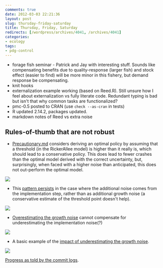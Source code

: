 ```yaml
---
comments: true
date: 2012-03-03 22:21:36
layout: post
slug: thursday-friday-saturday
title: Thursday, Friday, Saturday
redirects: [/wordpress/archives/4041, /archives/4041]
categories:
- ecology
tags:
- pdg-control
---
```




  * forage fish seminar - Patrick and Jay with interesting stuff.  Sounds like compensating benefits due to quality-response (larger fish) and stock effect (easier to find) will be more minor in this fishery, but demand response be compensating.
  * knit hooks
  * externalization example working (based on Reed.R).  Still unsure how I feel about externalization vs fully literate code.  Redundant typing is bad but isn't that why common tasks are functionalized?
  * pmc-0.5 posted to CRAN (use `check --as-cran` in tests)
  * R updated 2.14.2, packages updated.  
  * markdown notes of Reed vs extra noise

## Rules-of-thumb that are not robust

  * [Precautionary.md](https://github.com/cboettig/pdg_control/blob/9ade7cffe7f50b58622062040344c9c1bde3f70f/inst/examples/precautionary.md) considers deriving an optimal policy by assuming that a threshold (in the RickerAllee model) is higher than it really is, which should lead to a conservative policy. This does lead to fewer crashes than the optimal model derived with the correct uncertainty, but, surprisingly, when faced with a higher noise than anticipated, this does not out-perform the optimal model.  

![](http://www.carlboettiger.info/wp-content/uploads/2012/03/wpid-unnamed-chunk-43.png) 

  * This [pattern persists](https://github.com/cboettig/pdg_control/blob/9ade7cffe7f50b58622062040344c9c1bde3f70f/inst/examples/perfect_policy_imperfect_implement.md) in the case where the additional noise comes from the implementation step, rather than as additional growth noise (a conservative estimate of the threshold point doesn't help). 

![](http://www.carlboettiger.info/wp-content/uploads/2012/03/wpid-unnamed-chunk-114.png) 

  * [Overestimating the growth noise](https://github.com/cboettig/pdg_control/blob/9ade7cffe7f50b58622062040344c9c1bde3f70f/inst/examples/ppii_movenoise.md) cannot compensate for underestimating the implementation noise(?)

![](http://www.carlboettiger.info/wp-content/uploads/2012/03/wpid-unnamed-chunk-113.png) 

* A basic example of the [impact of underestimating the growth noise](https://github.com/cboettig/pdg_control/blob/1d993d4eedbd90e51f853a3419ca86e757442848/inst/examples/wrong_noise.md).

![](http://www.carlboettiger.info/wp-content/uploads/2012/03/wpid-winners_losers.png) 


[Progress as told by the commit logs](https://github.com/cboettig/pdg_control/commits/master).

